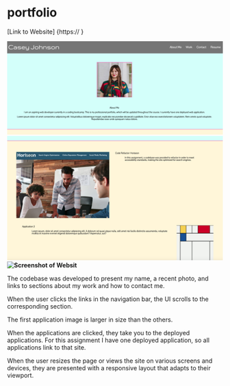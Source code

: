# **portfolio**

[Link to Website] {https://      }

**![Screenshot of Website](./assets/images/Portfolio_Screenshot1.png)**
**![Screenshot of Website](./assets/images/Portfolio_Screenshot2.png)**
**![Screenshot of Websit](./assets/images/Porfolio_Screenshot3.png)**


The codebase was developed to present my name, a recent photo, and links to sections about my work and how to contact me.

When the user clicks the links in the navigation bar, the UI scrolls to the corresponding section.

The first application image is larger in size than the others.

When the applications are clicked, they take you to the deployed applications. For this assignment I have one deployed application, so all applications link to that site.

When the user resizes the page or views the site on various screens and devices, they are presented with a responsive layout that adapts to their viewport.

